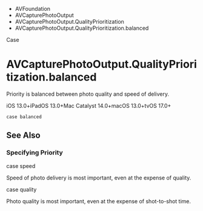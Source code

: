 

- AVFoundation
- AVCapturePhotoOutput
- AVCapturePhotoOutput.QualityPrioritization
-  AVCapturePhotoOutput.QualityPrioritization.balanced 

Case

# AVCapturePhotoOutput.QualityPrioritization.balanced

Priority is balanced between photo quality and speed of delivery.

iOS 13.0+iPadOS 13.0+Mac Catalyst 14.0+macOS 13.0+tvOS 17.0+

``` source
case balanced
```

## See Also

### Specifying Priority

case speed

Speed of photo delivery is most important, even at the expense of quality.

case quality

Photo quality is most important, even at the expense of shot-to-shot time.

